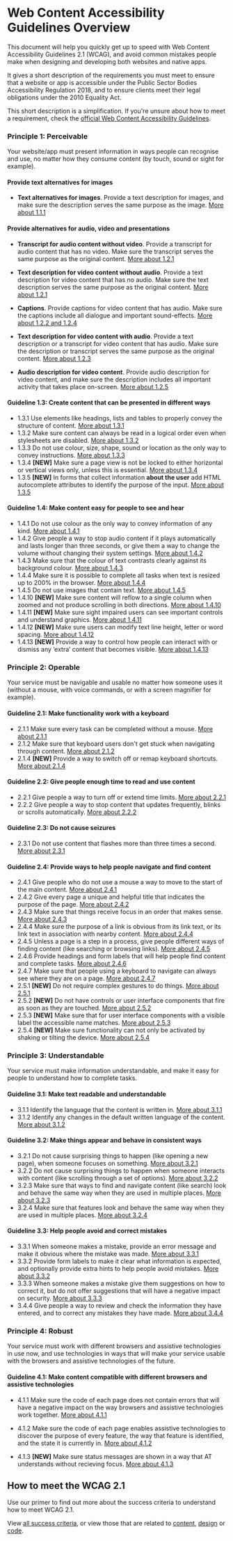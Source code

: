 # Web Content Accessibility Guidelines Overview

This document will help you quickly get up to speed with Web Content Accessibility Guidelines 2.1 (WCAG), and avoid common mistakes people make when designing and developing both websites and native apps.

It gives a short description of the requirements you must meet to ensure that a website or app is accessible under the Public Sector Bodies Accessibility Regulation 2018, and to ensure clients meet their legal obligations under the 2010 Equality Act.

This short description is a simplification. If you're unsure about how to meet a requirement, check the [official Web Content Accessibility Guidelines](https://www.w3.org/TR/WCAG21/).

### Principle 1: Perceivable

Your website/app must present information in ways people can recognise and use, no matter how they consume content (by touch, sound or sight for example).

#### Provide text alternatives for images



* **Text alternatives for images**. Provide a text description for images, and make sure the description serves the same purpose as the image. [More about 1.1.1](/all.html#1-1-1-non-text-content-a)

#### Provide alternatives for audio, video and presentations

* **Transcript for audio content without video**. Provide a transcript for audio content that has no video. Make sure the transcript serves the same purpose as the original content. [More about 1.2.1]()

* **Text description for video content without audio**. Provide a text description for video content that has no audio. Make sure the text description serves the same purpose as the original content. [More about 1.2.1]()

* **Captions**. Provide captions for video content that has audio. Make sure the captions include all dialogue and important sound-effects. [More about 1.2.2 and 1.2.4]()

* **Text description for video content with audio**. Provide a text description or a transcript for video content that has audio. Make sure the description or transcript serves the same purpose as the original content. [More about 1.2.3]()

* **Audio description for video content**. Provide audio description for video content, and make sure the description includes all important activity that takes place on-screen. [More about 1.2.5]()

#### Guideline 1.3: Create content that can be presented in different ways
* 1.3.1 Use elements like headings, lists and tables to properly convey the structure of content. [More about 1.3.1](/all.html#1-3-1-info-and-relationships-a)
* 1.3.2 Make sure content can always be read in a logical order even when stylesheets are disabled. [More about 1.3.2](/all.html#1-3-2-meaningful-sequence-a)
* 1.3.3 Do not use colour, size, shape, sound or location as the only way to convey instructions. [More about 1.3.3](/all.html#1-3-3-sensory-characteristics-a)
* 1.3.4 <strong>[NEW]</strong> Make sure a page view is not be locked to either horizontal or vertical views only, unless this is essential. [More about 1.3.4](/all.html#1-3-4-orientation-aa)
* 1.3.5 <strong>[NEW]</strong> In forms that collect information <strong>about the user</strong> add HTML autocomplete attributes to identify the purpose of the input. [More about 1.3.5](/all.html#1-3-5-input-purpose-aa)

#### Guideline 1.4: Make content easy for people to see and hear
* 1.4.1 Do not use colour as the only way to convey information of any kind. [More about 1.4.1](/all.html#1-4-1-use-of-colour-a)
* 1.4.2 Give people a way to stop audio content if it plays automatically and lasts longer than three seconds, or give them a way to change the volume without changing their system settings. [More about 1.4.2](/all.html#1-4-2-audio-control-a)
* 1.4.3 Make sure that the colour of text contrasts clearly against its background colour. [More about 1.4.3](/all.html#1-4-3-contrast-minimum-aa)
* 1.4.4 Make sure it is possible to complete all tasks when text is resized up to 200% in the browser. [More about 1.4.4](/all.html#1-4-4-resize-text-aa)
* 1.4.5 Do not use images that contain text. [More about 1.4.5](/all.html#1-4-5-images-of-text-aa)
* 1.4.10 <strong>[NEW]</strong> Make sure content will reflow to a single column when zoomed and not produce scrolling in both directions. [More about 1.4.10](/all.html#1-4-10-reflow-aa)
* 1.4.11 <strong>[NEW]</strong> Make sure sight impaired users can see important controls and understand graphics. [More about 1.4.11](/all.html#1-4-11-non-text-contrast-aa)
* 1.4.12 <strong>[NEW]</strong> Make sure users can modify text line height, letter or word spacing. [More about 1.4.12](/all.html#1-4-12-text-spacing-aa)
* 1.4.13 <strong><strong>[NEW]</strong></strong> Provide a way to control how people can interact with or dismiss any ‘extra’ content that becomes visible. [More about 1.4.13](/all.html#1-4-13-content-on-hover-or-focus-aa)



### Principle 2: Operable

Your service must be navigable and usable no matter how someone uses it (without a mouse, with voice commands, or with a screen magnifier for example).

#### Guideline 2.1: Make functionality work with a keyboard
* 2.1.1 Make sure every task can be completed without a mouse. [More about 2.1.1](/all.html#2-1-1-keyboard-a)
* 2.1.2 Make sure that keyboard users don't get stuck when navigating through content. [More about 2.1.2](/all.html#2-1-2-no-keyboard-trap-a)
* 2.1.4 <strong>[NEW]</strong> Provide a way to switch off or remap keyboard shortcuts. [More about 2.1.4](/all.html#2-1-4-character-key-shortcuts-a)

#### Guideline 2.2: Give people enough time to read and use content
* 2.2.1 Give people a way to turn off or extend time limits. [More about 2.2.1](/all.html#2-2-1-timing-adjustable-a)
* 2.2.2 Give people a way to stop content that updates frequently, blinks or scrolls automatically. [More about 2.2.2](/all.html#2-2-2-pause-stop-hide-a)

#### Guideline 2.3: Do not cause seizures
* 2.3.1 Do not use content that flashes more than three times a second. [More about 2.3.1](/all.html#2-3-1-three-flashes-or-below-a)

#### Guideline 2.4: Provide ways to help people navigate and find content
* 2.4.1 Give people who do not use a mouse a way to move to the start of the main content. [More about 2.4.1](/all.html#2-4-1-bypass-blocks-a)
* 2.4.2 Give every page a unique and helpful title that indicates the purpose of the page. [More about 2.4.2](/all.html#2-4-2-page-title-a)
* 2.4.3 Make sure that things receive focus in an order that makes sense. [More about 2.4.3](/all.html#2-4-3-focus-order-a)
* 2.4.4 Make sure the purpose of a link is obvious from its link text, or its link text in association with nearby content. [More about 2.4.4](/all.html#2-4-4-link-purpose-in-context-a)
* 2.4.5 Unless a page is a step in a process, give people different ways of finding content (like searching or browsing links). [More about 2.4.5](/all.html#2-4-5-multiple-ways)
* 2.4.6 Provide headings and form labels that will help people find content and complete tasks. [More about 2.4.6](/all.html#2-4-6-headings-and-labels-aa)
* 2.4.7 Make sure that people using a keyboard to navigate can always see where they are on a page. [More about 2.4.7](/all.html#2-4-7-focus-visible-aa)
* 2.5.1 <strong>[NEW]</strong> Do not require complex gestures to do things. [More about 2.5.1](/all.html#2-5-1-pointer-gestures-a)
* 2.5.2 <strong>[NEW]</strong> Do not have controls or user interface components that fire as soon as they are touched. [More about 2.5.2](/all.html#2-5-2-pointer-cancellation-a)
* 2.5.3 <strong>[NEW]</strong> Make sure that for user interface components with a visible label the accessible name matches. [More about 2.5.3](/all.html#2-5-3-label-in-name-a)
* 2.5.4 <strong>[NEW]</strong> Make sure functionality can not only be activated by shaking or tilting the device. [More about 2.5.4](/all.html#2-5-4-motion-actuation-a)

### Principle 3: Understandable

Your service must make information understandable, and make it easy for people to understand how to complete tasks.

#### Guideline 3.1: Make text readable and understandable
* 3.1.1 Identify the language that the content is written in. [More about 3.1.1](/all.html#3-1-1-language-of-page-a)
* 3.1.2 Identify any changes in the default written language of the content. [More about 3.1.2](/all.html#3-1-2-language-of-parts-a)

#### Guideline 3.2: Make things appear and behave in consistent ways
* 3.2.1 Do not cause surprising things to happen (like opening a new page), when someone focuses on something. [More about 3.2.1](/all.html#3-2-1-on-focus-a)
* 3.2.2 Do not cause surprising things to happen when someone interacts with content (like scrolling through a set of options). [More about 3.2.2](/all.html#3-2-2-on-input-a)
* 3.2.3 Make sure that ways to find and navigate content (like search) look and behave the same way when they are used in multiple places. [More about 3.2.3](/all.html#3-2-3-consistent-navigation-aa)
* 3.2.4 Make sure that features look and behave the same way when they are used in multiple places. [More about 3.2.4](/all.html#3-2-4-consistent-identification-aa)

#### Guideline 3.3: Help people avoid and correct mistakes
* 3.3.1 When someone makes a mistake, provide an error message and make it obvious where the mistake was made. [More about 3.3.1](/all.html#3-3-1-error-identification-a)
* 3.3.2 Provide form labels to make it clear what information is expected, and optionally provide extra hints to help people avoid mistakes. [More about 3.3.2](/all.html#3-3-2-labels-or-instructions-a)
* 3.3.3 When someone makes a mistake give them suggestions on how to correct it, but do not offer suggestions that will have a negative impact on security. [More about 3.3.3](/all.html#3-3-3-error-suggestion-a)
* 3.4.4 Give people a way to review and check the information they have entered, and to correct any mistakes they have made. [More about 3.4.4](/all.html#3-3-4-error-prevention-legal-financial-data-a)

### Principle 4: Robust

Your service must work with different browsers and assistive technologies in use now, and use technologies in ways that will make your service usable with the browsers and assistive technologies of the future.

#### Guideline 4.1: Make content compatible with different browsers and assistive technologies
* 4.1.1 Make sure the code of each page does not contain errors that will have a negative impact on the way browsers and assistive technologies work together. [More about 4.1.1](/all.html#4-1-1-parsing-a)
* 4.1.2 Make sure the code of each page enables assistive technologies to discover the purpose of every feature, the way that feature is identified, and the state it is currently in. [More about 4.1.2](/all.html#4-1-2-name-role-value-a)

* 4.1.3 <strong>[NEW]</strong> Make sure status messages are shown in a way that AT understands without recieving focus. [More about 4.1.3](/all.html#4-1-3-status-messages-aa)

## How to meet the WCAG 2.1

Use our primer to find out more about the success criteria to understand how to meet WCAG 2.1. 

View [all success criteria](/all.html), or view those that are related to [content](/content.html), [design](/design.html) or [code](/code.html).
